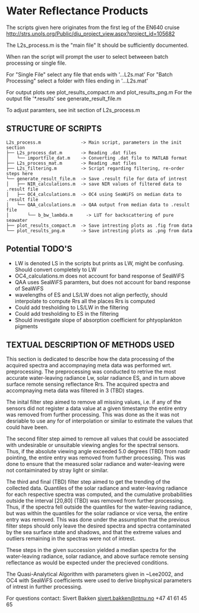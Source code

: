 # Water Reflectance Products

The scripts given here originates from the first leg of the EN640 cruise
http://strs.unols.org/Public/diu_project_view.aspx?project_id=105682

The L2s_process.m is the "main file"
It should be sufficiently documented.

When ran the script will prompt the user to select betweeen
batch processing or single file.

For "Single File" select any file that ends with '...L2s.mat'
For "Batch Processing" select a folder with files ending in  '...L2s.mat'

For output plots see plot_results_compact.m and plot_results_png.m
For the output file '*.results' see generate_result_file.m

To adjust paramters, see init section of L2s_process.m


## STRUCTURE OF SCRIPTS
```
L2s_process.m               -> Main script, parameters in the init section 
├── L2s_process_dat.m       -> Reading .dat files
│   └── importfile_dat.m    -> Converting .dat file to MATLAB format 
├── L2s_process_mat.m       -> Reading .mat files
├── L2s_filtering.m         -> Script regarding filtering, re-order steps here
└── generate_result_file.m  -> Save .result file for data of intrest
│   ├── NIR_calculations.m  -> save NIR values of filtered data to .result file
│   ├── OC4_calculations.m  -> OC4 using SeaWiFS on median data to .result file
│   └── QAA_calculations.m  -> QAA output from median data to .result file
│   	└── b_bw_lambda.m     -> LUT for backscattering of pure seawater
├── plot_results_compact.m  -> Save intresting plots as .fig from data
└── plot_results_png.m      -> Save intresting plots as .png from data
```


## Potential TODO'S
- LW is denoted LS in the scripts but prints as LW,
  might be confusing. Should convert completely to LW
- OC4_calculations.m does not account for band response of SeaWiFS
- QAA uses SeaWiFS paramters, but does not account for band response of SeaWiFS
- wavelengths of ES and LS/LW does not align perfectly, 
  should interpolate to compute Rrs all the places Rrs is computed
- Could add tresholding to LS/LW in the filtering
- Could add tresholding to ES in the filtering
- Should investigate slope of absorption coefficient for phtyoplankton pigments


## TEXTUAL DESCRIPTION OF METHODS USED
This section is dedicated to describe how the data processing of the acquired 
spectra and accompnaying meta data was performed wrt. preprocessing. 
The preprocessing  was conducted to retrive the most accurate water-leaving
radiance Lw, solar radiance ES, and in turn above surface remote sensing 
reflectance Rrs. The acquired spectra and accompnaying meta data was filtered in 
3 (TBD) stages. 

The inital filter step aimed to remove all missing values, i.e. if any of the 
sensors did not register a data value at a given timestamp the entire entry was 
removed from further processing. This was done as the it was not desriable to 
use any for of interpolation or similar to estimate the values that could have
been.

The second filter step aimed to remove all values that could be associated with
undesirable or unsuitable viewing angles for the spectral sensors. Thus, if the 
absolute viewing angle exceeded 5.0 degrees (TBD) from nadir pointing, the
entire entry was removed from further processing. This was done to ensure that 
the measured solar radiance and water-leaving were not contaiminated by stray
light or similar.

The third and final (TBD) filter step aimed to get the trending of the 
collected data. Quantiles of the solar radiance and water-leaving radiance for 
each respective spectra was computed, and the cumulative probabilities outside 
the interval [20,80] (TBD) was removed from further processing. Thus, if the 
spectra fell outside the quantiles for the water-leaving radiance, but was 
within the quantiles for the solar radiance or vice versa, the entire entry was 
removed. This was done under the assumption that the previous filter steps 
should only leave the desired spectra and spectra contaminated by the sea
surface state and shadows, and that the extreme values and outliers remaining in 
the spectras were not of intrest.

These steps in the given succession yielded a median spectra for the 
water-leaving radiance, solar radiance, and above surface remote sensing 
reflectance as would be expected under the precieved conditions.

The Quasi-Analytical Algorithm with parameters given in ~Lee2002, and OC4 with 
SeaWiFS coefficients were used to derive biophysical parameters of intrest in 
further processing.


For questions contact:
Sivert Bakken
sivert.bakken@ntnu.no
+47 41 61 45 65
